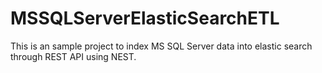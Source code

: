 # MSSQLServerElasticSearchETL
This is an sample project to index MS SQL Server data into elastic search through REST API using NEST. 

